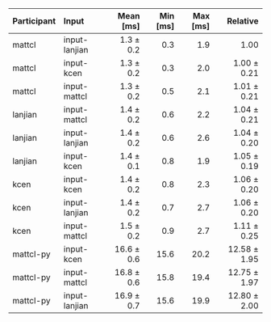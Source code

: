 | Participant | Input | Mean [ms] | Min [ms] | Max [ms] | Relative |
|:---|:---|---:|---:|---:|---:|
| mattcl | input-lanjian | 1.3 ± 0.2 | 0.3 | 1.9 | 1.00 |
| mattcl | input-kcen | 1.3 ± 0.2 | 0.3 | 2.0 | 1.00 ± 0.21 |
| mattcl | input-mattcl | 1.3 ± 0.2 | 0.5 | 2.1 | 1.01 ± 0.21 |
| lanjian | input-mattcl | 1.4 ± 0.2 | 0.6 | 2.2 | 1.04 ± 0.21 |
| lanjian | input-lanjian | 1.4 ± 0.2 | 0.6 | 2.6 | 1.04 ± 0.20 |
| lanjian | input-kcen | 1.4 ± 0.1 | 0.8 | 1.9 | 1.05 ± 0.19 |
| kcen | input-kcen | 1.4 ± 0.2 | 0.8 | 2.3 | 1.06 ± 0.20 |
| kcen | input-lanjian | 1.4 ± 0.2 | 0.7 | 2.7 | 1.06 ± 0.20 |
| kcen | input-mattcl | 1.5 ± 0.2 | 0.9 | 2.7 | 1.11 ± 0.25 |
| mattcl-py | input-kcen | 16.6 ± 0.6 | 15.6 | 20.2 | 12.58 ± 1.95 |
| mattcl-py | input-mattcl | 16.8 ± 0.6 | 15.8 | 19.4 | 12.75 ± 1.97 |
| mattcl-py | input-lanjian | 16.9 ± 0.7 | 15.6 | 19.9 | 12.80 ± 2.00 |
